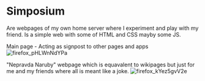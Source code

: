 # Simposium

Are webpages of my own home server where I experiment and play with my friend.
Is a simple web with some of HTML and CSS mayby some JS.

Main page - Acting as signpost to other pages and apps
![firefox_pHLWnNdYPa](https://user-images.githubusercontent.com/33667517/138765109-35be6e72-b607-4092-a1c2-89af74224679.png)

"Nepravda Naruby" webpage which is equavalent to wikipages but just for me and my friends where all is meant like a joke.
![firefox_kYez5gvV2e](https://user-images.githubusercontent.com/33667517/138765281-a4e6fc14-46cb-4d5d-8f69-620074e098df.png)
